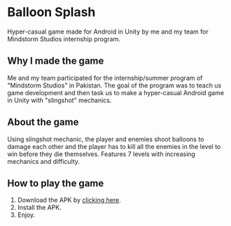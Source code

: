 # Balloon Splash
Hyper-casual game made for Android in Unity by me and my team for Mindstorm Studios internship program.


## Why I made the game
Me and my team participated for the internship/summer program of "Mindstorm Studios" in Pakistan. The goal of the program was to teach us game development and then task us to make a hyper-casual Android game in Unity with "slingshot" mechanics.


## About the game
Using slingshot mechanic, the player and enemies shoot balloons to damage each other and the player has to kill all the enemies in the level to win before they die themselves. Features 7 levels with increasing mechanics and difficulty.


## How to play the game
1) Download the APK by [clicking here](https://github.com/AlyAsad/Balloon-Splash/blob/main/Balloon%20Splash.apk).
3) Install the APK.
4) Enjoy.
